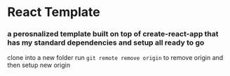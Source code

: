 # React Template
### a perosnalized template built on top of create-react-app that has my standard dependencies and setup all ready to go
clone into a new folder
run `git remote remove origin` to remove origin and then setup new origin
